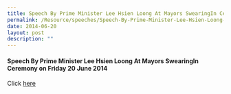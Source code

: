 ```yaml
---
title: Speech By Prime Minister Lee Hsien Loong At Mayors SwearingIn Ceremony
permalink: /Resource/speeches/Speech-By-Prime-Minister-Lee-Hsien-Loong-At-Mayors-SwearingIn-Ceremony
date: 2014-06-20
layout: post
description: ""
---
```


#### Speech By Prime Minister Lee Hsien Loong At Mayors SwearingIn Ceremony on Friday 20 June 2014

Click [here](/files/NewsRoom/speech-by-prime-minister-lee-hsien-loong-at-mayors-swearingin-ceremony-on-friday-20-june-2014.pdf)